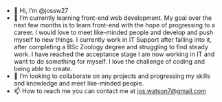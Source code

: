 - 👋 Hi, I’m @jossw27
- 🌱 I’m currently learning front-end web development. My goal over the next few months is to learn front-end with the hope of progressing to a career. I would love to meet like-minded people and develop and push myself to new things. I currently work in IT 	Support after falling into it, after completing a BSc Zoology degree and struggling to find steady work. I have reached the acceptance stage I am now working in IT and want to do something for myself. I love the challenge of coding and being able to create. 
- 💞️ I’m looking to collaborate on any projects and progressing my skills and knowledge and meet like-minded people.
- 📫 How to reach me you can contact me at jos.watson7@gmail.com

<!---
jossw27/jossw27 is a ✨ special ✨ repository because its `README.md` (this file) appears on your GitHub profile.
You can click the Preview link to take a look at your changes.
--->
